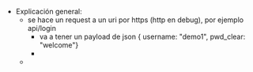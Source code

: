 - Explicación general:
	- se hace un request a un uri por https (http en debug), por ejemplo api/login
		- va a tener un payload de json { username: "demo1", pwd_clear: "welcome"}
		-
	-